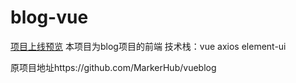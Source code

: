 # blog-vue
[项目上线预览](http://pyethel.cn)
本项目为blog项目的前端
技术栈：vue axios element-ui

原项目地址https://github.com/MarkerHub/vueblog
